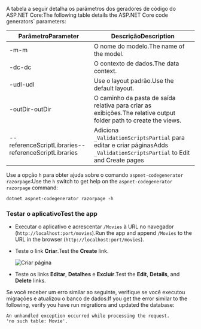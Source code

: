 <span data-ttu-id="d5730-101">A tabela a seguir detalha os parâmetros dos geradores de código do ASP.NET Core:</span><span class="sxs-lookup"><span data-stu-id="d5730-101">The following table details the ASP.NET Core code generators\` parameters:</span></span>

| <span data-ttu-id="d5730-102">Parâmetro</span><span class="sxs-lookup"><span data-stu-id="d5730-102">Parameter</span></span>               | <span data-ttu-id="d5730-103">Descrição</span><span class="sxs-lookup"><span data-stu-id="d5730-103">Description</span></span>|
| ----------------- | ------------ |
| <span data-ttu-id="d5730-104">-m</span><span class="sxs-lookup"><span data-stu-id="d5730-104">-m</span></span>  | <span data-ttu-id="d5730-105">O nome do modelo.</span><span class="sxs-lookup"><span data-stu-id="d5730-105">The name of the model.</span></span> |
| <span data-ttu-id="d5730-106">-dc</span><span class="sxs-lookup"><span data-stu-id="d5730-106">-dc</span></span>  | <span data-ttu-id="d5730-107">O contexto de dados.</span><span class="sxs-lookup"><span data-stu-id="d5730-107">The data context.</span></span> |
| <span data-ttu-id="d5730-108">-udl</span><span class="sxs-lookup"><span data-stu-id="d5730-108">-udl</span></span> | <span data-ttu-id="d5730-109">Use o layout padrão.</span><span class="sxs-lookup"><span data-stu-id="d5730-109">Use the default layout.</span></span> |
| <span data-ttu-id="d5730-110">-outDir</span><span class="sxs-lookup"><span data-stu-id="d5730-110">-outDir</span></span> | <span data-ttu-id="d5730-111">O caminho da pasta de saída relativa para criar as exibições.</span><span class="sxs-lookup"><span data-stu-id="d5730-111">The relative output folder path to create the views.</span></span> |
| <span data-ttu-id="d5730-112">--referenceScriptLibraries</span><span class="sxs-lookup"><span data-stu-id="d5730-112">--referenceScriptLibraries</span></span> | <span data-ttu-id="d5730-113">Adiciona `_ValidationScriptsPartial` para editar e criar páginas</span><span class="sxs-lookup"><span data-stu-id="d5730-113">Adds `_ValidationScriptsPartial` to Edit and Create pages</span></span> |

<span data-ttu-id="d5730-114">Use a opção `h` para obter ajuda sobre o comando `aspnet-codegenerator razorpage`:</span><span class="sxs-lookup"><span data-stu-id="d5730-114">Use the `h` switch to get help on the `aspnet-codegenerator razorpage` command:</span></span>

```console
dotnet aspnet-codegenerator razorpage -h
```
<a name="test"></a>
### <a name="test-the-app"></a><span data-ttu-id="d5730-115">Testar o aplicativo</span><span class="sxs-lookup"><span data-stu-id="d5730-115">Test the app</span></span>

* <span data-ttu-id="d5730-116">Executar o aplicativo e acrescentar `/Movies` à URL no navegador (`http://localhost:port/movies`).</span><span class="sxs-lookup"><span data-stu-id="d5730-116">Run the app and append `/Movies` to the URL in the browser (`http://localhost:port/movies`).</span></span>
* <span data-ttu-id="d5730-117">Teste o link **Criar**.</span><span class="sxs-lookup"><span data-stu-id="d5730-117">Test the **Create** link.</span></span>

  ![Criar página](../../tutorials/razor-pages/model/_static/conan.png)

<a name="scaffold"></a>

* <span data-ttu-id="d5730-119">Teste os links **Editar**, **Detalhes** e **Excluir**.</span><span class="sxs-lookup"><span data-stu-id="d5730-119">Test the **Edit**, **Details**, and **Delete** links.</span></span>

<span data-ttu-id="d5730-120">Se você receber um erro similar ao seguinte, verifique se você executou migrações e atualizou o banco de dados:</span><span class="sxs-lookup"><span data-stu-id="d5730-120">If you get the error similar to the following, verify you have run migrations and updated the database:</span></span>

```
An unhandled exception occurred while processing the request.
'no such table: Movie'.
```
